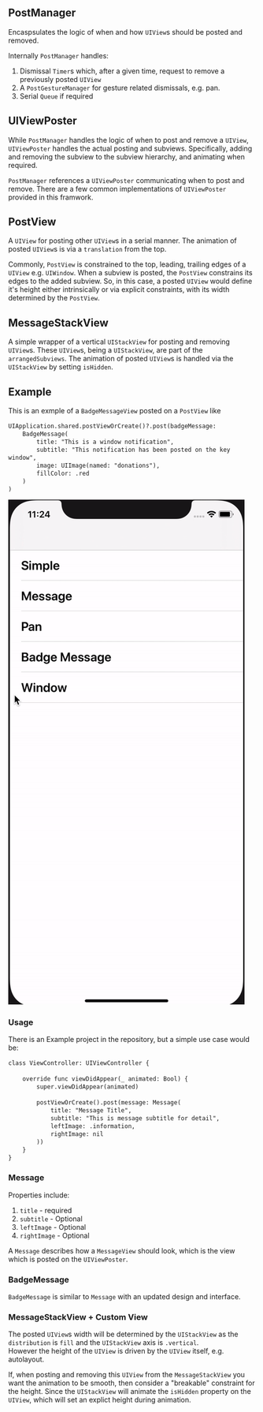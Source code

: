 ## PostManager

Encaspsulates the logic of when and how `UIView`s should be posted and removed.

Internally `PostManager` handles:
1. Dismissal `Timer`s which, after a given time, request to remove a previously posted `UIView`
2. A `PostGestureManager` for gesture related dismissals, e.g. pan.
3. Serial `Queue` if required

## UIViewPoster

While `PostManager` handles the logic of when to post and remove a `UIView`, `UIViewPoster` handles the actual posting and subviews.
Specifically, adding and removing the subview to the subview hierarchy, and animating when required.

`PostManager` references a `UIViewPoster` communicating when to post and remove.
There are a few common implementations of `UIViewPoster` provided in this framwork.

## PostView

A `UIView` for posting other `UIView`s in a serial manner.
The animation of posted `UIView`s is via a `translation` from the top.

Commonly, `PostView` is constrained to the top, leading, trailing edges of a `UIView` e.g. `UIWindow`.
When a subview is posted, the `PostView` constrains its edges to the added subview.
So, in this case, a posted `UIView` would define it's height either intrinsically or via explicit constraints, with its width determined by the `PostView`.

## MessageStackView

A simple wrapper of a vertical `UIStackView` for posting and removing `UIView`s.
These `UIView`s, being a `UIStackView`, are part of the `arrangedSubviews`.
The animation of posted `UIView`s is handled via the `UIStackView` by setting `isHidden`.

## Example

This is an exmple of a `BadgeMessageView` posted on a `PostView` like

    UIApplication.shared.postViewOrCreate()?.post(badgeMessage:
        BadgeMessage(
            title: "This is a window notification",
            subtitle: "This notification has been posted on the key window",
            image: UIImage(named: "donations"),
            fillColor: .red
        )
    )
    
![Alt Text](https://github.com/3sidedcube/MessageStackView/blob/develop/ReadMeRes/toastGif.gif)

### Usage

There is an Example project in the repository, but a simple use case would be:  

    class ViewController: UIViewController {
        
        override func viewDidAppear(_ animated: Bool) {
            super.viewDidAppear(animated)
            
            postViewOrCreate().post(message: Message(
                title: "Message Title",
                subtitle: "This is message subtitle for detail",
                leftImage: .information,
                rightImage: nil
            ))
        }
    }

### Message

Properties include:  
1. `title` -  required  
2. `subtitle` -  Optional  
3. `leftImage` - Optional  
3. `rightImage` - Optional  

A `Message` describes how a `MessageView` should look, which is the view which is posted on the `UIViewPoster`.

### BadgeMessage

`BadgeMessage` is similar to `Message` with an updated design and interface.

### MessageStackView + Custom View
  
The posted `UIView`s width will be determined by the `UIStackView` as the `distribution` is `fill` and the `UIStackView` axis is `.vertical`.  
However the height of the `UIView` is driven by the `UIView` itself, e.g. autolayout.  
  
If, when posting and removing this `UIView` from the `MessageStackView` you want the animation to be smooth, then consider a "breakable" constraint for the height. Since the `UIStackView` will animate the `isHidden` property on the `UIView`, which will set an explict height during animation.
